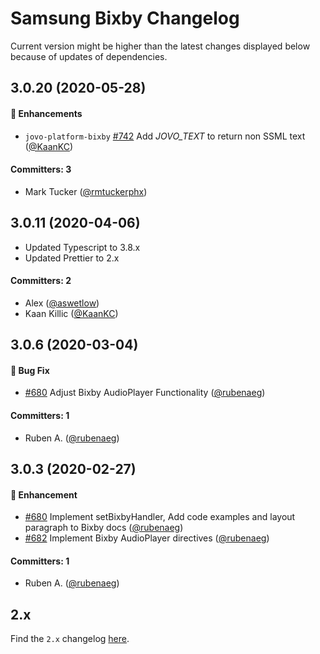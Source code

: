 # Samsung Bixby Changelog

Current version might be higher than the latest changes displayed below because of updates of dependencies.


## 3.0.20 (2020-05-28)

#### :nail_care: Enhancements
 * `jovo-platform-bixby` [#742](https://github.com/jovotech/jovo-framework/pull/742) Add _JOVO_TEXT_ to return non SSML text ([@KaanKC](https://github.com/KaanKC))  

 #### Committers: 3
- Mark Tucker ([@rmtuckerphx](https://github.com/rmtuckerphx))


## 3.0.11 (2020-04-06)

* Updated Typescript to 3.8.x
* Updated Prettier to 2.x

#### Committers: 2
- Alex ([@aswetlow](https://github.com/aswetlow))
- Kaan Killic ([@KaanKC](https://github.com/KaanKC))


## 3.0.6 (2020-03-04)

#### :bug: Bug Fix
 * [#680](https://github.com/jovotech/jovo-framework/pull/680) Adjust Bixby AudioPlayer Functionality ([@rubenaeg](https://github.com/rubenaeg))


#### Committers: 1
- Ruben A. ([@rubenaeg](https://github.com/rubenaeg))


## 3.0.3 (2020-02-27)

#### :nail_care: Enhancement
 * [#680](https://github.com/jovotech/jovo-framework/pull/680) Implement setBixbyHandler, Add code examples and layout paragraph to Bixby docs  ([@rubenaeg](https://github.com/rubenaeg))
 * [#682](https://github.com/jovotech/jovo-framework/pull/682) Implement Bixby AudioPlayer directives  ([@rubenaeg](https://github.com/rubenaeg))


#### Committers: 1
- Ruben A. ([@rubenaeg](https://github.com/rubenaeg))



## 2.x

Find the `2.x` changelog [here](https://github.com/jovotech/jovo-framework/blob/v2/CHANGELOG.md).
